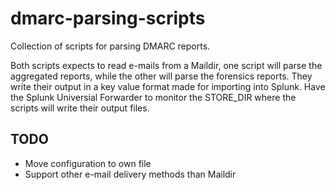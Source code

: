 # dmarc-parsing-scripts
Collection of scripts for parsing DMARC reports.

Both scripts expects to read e-mails from a Maildir, one script will parse the aggregated reports, while the other will
parse the forensics reports. They write their output in a key value format made for importing into Splunk. Have the Splunk
Universial Forwarder to monitor the STORE_DIR where the scripts will write their output files.

## TODO 
* Move configuration to own file
* Support other e-mail delivery methods than Maildir
